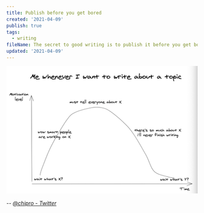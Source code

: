 ```yaml
---
title: Publish before you get bored
created: '2021-04-09'
publish: true
tags:
  - writing
fileName: The secret to good writing is to publish it before you get bored of it
updated: '2021-04-09'
---
```


<img src="/assets/img/tweet - me whenever I want to write about a topic.png" />

<cite>-- [@chipro - Twitter](https://twitter.com/chipro/status/1367138615273418752)</cite>
